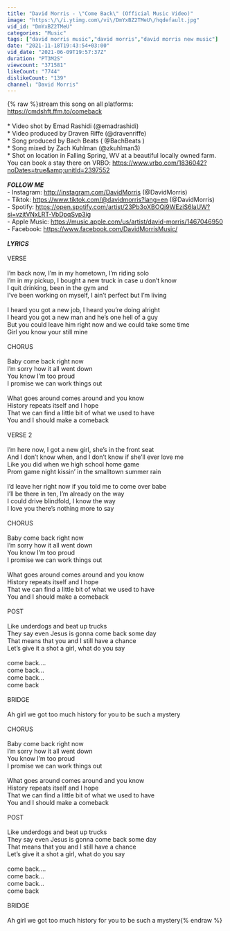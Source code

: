 ```yaml
---
title: "David Morris - \"Come Back\" (Official Music Video)"
image: "https:\/\/i.ytimg.com\/vi\/DmYxBZ2TMeU\/hqdefault.jpg"
vid_id: "DmYxBZ2TMeU"
categories: "Music"
tags: ["david morris music","david morris","david morris new music"]
date: "2021-11-18T19:43:54+03:00"
vid_date: "2021-06-09T19:57:37Z"
duration: "PT3M2S"
viewcount: "371581"
likeCount: "7744"
dislikeCount: "139"
channel: "David Morris"
---
```

{% raw %}stream this song on all platforms: <a rel="nofollow" target="blank" href="https://cmdshft.ffm.to/comeback">https://cmdshft.ffm.to/comeback</a><br /><br />* Video shot by Emad Rashidi (@emadrashidi)<br />* Video produced by Draven Riffe (@dravenriffe)<br />* Song produced by Bach Beats ( @BachBeats )<br />* Song mixed by Zach Kuhlman (@zkuhlman3)<br />* Shot on location in Falling Spring, WV at a beautiful locally owned farm. You can book a stay there on VRBO: <a rel="nofollow" target="blank" href="https://www.vrbo.com/1836042?noDates=true&amp;unitId=2397552">https://www.vrbo.com/1836042?noDates=true&amp;unitId=2397552</a><br /><br />***FOLLOW ME***<br />- Instagram: <a rel="nofollow" target="blank" href="http://instagram.com/DavidMorris">http://instagram.com/DavidMorris</a> (@DavidMorris)<br />- Tiktok: <a rel="nofollow" target="blank" href="https://www.tiktok.com/@davidmorris?lang=en">https://www.tiktok.com/@davidmorris?lang=en</a> (@DavidMorris)<br />- Spotify: <a rel="nofollow" target="blank" href="https://open.spotify.com/artist/23Pb3oXBOQj9WEziS6laUW?si=vzjtVNxLRT-VbDpqSyp3ig">https://open.spotify.com/artist/23Pb3oXBOQj9WEziS6laUW?si=vzjtVNxLRT-VbDpqSyp3ig</a><br />- Apple Music: <a rel="nofollow" target="blank" href="https://music.apple.com/us/artist/david-morris/1467046950">https://music.apple.com/us/artist/david-morris/1467046950</a><br />- Facebook: <a rel="nofollow" target="blank" href="https://www.facebook.com/DavidMorrisMusic/">https://www.facebook.com/DavidMorrisMusic/</a><br /><br />***LYRICS***<br /><br />VERSE<br /><br />I’m back now, I’m in my hometown, I’m riding solo<br />I’m in my pickup, I bought a new truck in case u don’t know<br />I quit drinking, been in the gym and<br />I’ve been working on myself, I ain’t perfect but I’m living<br /><br />I heard you got a new job, I heard you’re doing alright<br />I heard you got a new man and he’s one hell of a guy<br />But you could leave him right now and we could take some time<br />Girl you know your still mine<br /><br />CHORUS<br /><br />Baby come back right now<br />I’m sorry how it all went down<br />You know I’m too proud<br />I promise we can work things out<br /><br />What goes around comes around and you know<br />History repeats itself and I hope<br />That we can find a little bit of what we used to have<br />You and I should make a comeback<br /><br />VERSE 2 <br /><br />I’m here now, I got a new girl, she’s in the front seat<br />And I don’t know when, and I don’t know if she’ll ever love me<br />Like you did when we high school home game<br />Prom game night kissin’ in the smalltown summer rain<br /><br />I’d leave her right now if you told me to come over babe<br />I’ll be there in ten, I’m already on the way<br />I could drive blindfold, I know the way<br />I love you there’s nothing more to say<br /><br />CHORUS<br /><br />Baby come back right now<br />I’m sorry how it all went down<br />You know I’m too proud<br />I promise we can work things out<br /><br />What goes around comes around and you know<br />History repeats itself and I hope<br />That we can find a little bit of what we used to have<br />You and I should make a comeback<br /><br />POST<br /><br />Like underdogs and beat up trucks<br />They say even Jesus is gonna come back some day<br />That means that you and I still have a chance<br />Let’s give it a shot a girl, what do you say<br /><br />come back….<br />come back…<br />come back…<br />come back<br /><br />BRIDGE<br /><br />Ah girl we got too much history for you to be such a mystery<br /><br />CHORUS<br /><br />Baby come back right now<br />I’m sorry how it all went down<br />You know I’m too proud<br />I promise we can work things out<br /><br />What goes around comes around and you know<br />History repeats itself and I hope<br />That we can find a little bit of what we used to have<br />You and I should make a comeback<br /><br />POST<br /><br />Like underdogs and beat up trucks<br />They say even Jesus is gonna come back some day<br />That means that you and I still have a chance<br />Let’s give it a shot a girl, what do you say<br /><br />come back….<br />come back…<br />come back…<br />come back<br /><br />BRIDGE<br /><br />Ah girl we got too much history for you to be such a mystery{% endraw %}
